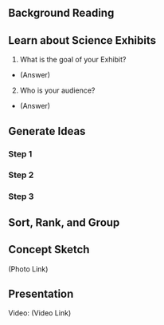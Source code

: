 ## Background Reading

## Learn about Science Exhibits
1. What is the goal of your Exhibit?
* (Answer)
2. Who is your audience?
* (Answer)

## Generate Ideas
### Step 1

### Step 2

### Step 3

## Sort, Rank, and Group

## Concept Sketch
(Photo Link)

## Presentation
Video: (Video Link)
